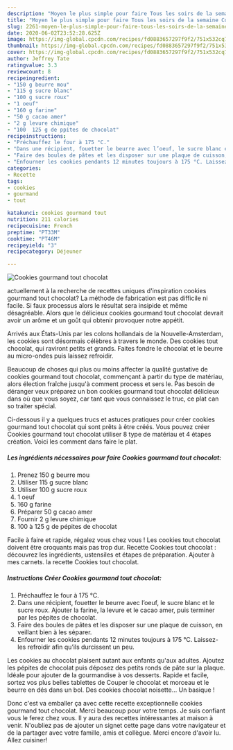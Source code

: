 ```yaml
---
description: "Moyen le plus simple pour faire Tous les soirs de la semaine Cookies gourmand tout chocolat"
title: "Moyen le plus simple pour faire Tous les soirs de la semaine Cookies gourmand tout chocolat"
slug: 2261-moyen-le-plus-simple-pour-faire-tous-les-soirs-de-la-semaine-cookies-gourmand-tout-chocolat
date: 2020-06-02T23:52:28.625Z
image: https://img-global.cpcdn.com/recipes/fd0883657297f9f2/751x532cq70/cookies-gourmand-tout-chocolat-photo-principale-de-la-recette.jpg
thumbnail: https://img-global.cpcdn.com/recipes/fd0883657297f9f2/751x532cq70/cookies-gourmand-tout-chocolat-photo-principale-de-la-recette.jpg
cover: https://img-global.cpcdn.com/recipes/fd0883657297f9f2/751x532cq70/cookies-gourmand-tout-chocolat-photo-principale-de-la-recette.jpg
author: Jeffrey Tate
ratingvalue: 3.3
reviewcount: 8
recipeingredient:
- "150 g beurre mou"
- "115 g sucre blanc"
- "100 g sucre roux"
- "1 oeuf"
- "160 g farine"
- "50 g cacao amer"
- "2 g levure chimique"
- "100  125 g de ppites de chocolat"
recipeinstructions:
- "Préchauffez le four à 175 °C."
- "Dans une récipient, fouetter le beurre avec l’oeuf, le sucre blanc et le sucre roux. Ajouter la farine, la levure et le cacao amer, puis terminer par les pépites de chocolat."
- "Faire des boules de pâtes et les disposer sur une plaque de cuisson, en veillant bien à les séparer."
- "Enfourner les cookies pendants 12 minutes toujours à 175 °C. Laissez-les refroidir afin qu’ils durcissent un peu."
categories:
- Recette
tags:
- cookies
- gourmand
- tout

katakunci: cookies gourmand tout 
nutrition: 211 calories
recipecuisine: French
preptime: "PT33M"
cooktime: "PT46M"
recipeyield: "3"
recipecategory: Déjeuner

---
```



![Cookies gourmand tout chocolat](https://img-global.cpcdn.com/recipes/fd0883657297f9f2/751x532cq70/cookies-gourmand-tout-chocolat-photo-principale-de-la-recette.jpg)

actuellement à la recherche de recettes uniques d'inspiration cookies gourmand tout chocolat? La méthode de fabrication est pas difficile ni facile. Si faux processus alors le résultat sera insipide et même désagréable. Alors que le délicieux cookies gourmand tout chocolat devrait avoir un arôme et un goût qui obtenir provoquer notre appétit.

Arrivés aux États-Unis par les colons hollandais de la Nouvelle-Amsterdam, les cookies sont désormais célèbres à travers le monde. Des cookies tout chocolat, qui raviront petits et grands. Faites fondre le chocolat et le beurre au micro-ondes puis laissez refroidir.

Beaucoup de choses qui plus ou moins affecter la qualité gustative de cookies gourmand tout chocolat, commençant à partir du type de matériau, alors élection fraîche jusqu'à comment process et sers le. Pas besoin de déranger veux préparez un bon cookies gourmand tout chocolat délicieux dans où que vous soyez, car tant que vous connaissez le truc, ce plat can so traiter spécial.


Ci-dessous il y a quelques trucs et astuces pratiques pour créer cookies gourmand tout chocolat qui sont prêts à être créés. Vous pouvez créer Cookies gourmand tout chocolat utiliser 8 type de matériau et 4 étapes création. Voici les comment dans faire le plat.

<!--inarticleads1-->

##### Les ingrédients nécessaires pour faire Cookies gourmand tout chocolat:

1. Prenez 150 g beurre mou
1. Utiliser 115 g sucre blanc
1. Utiliser 100 g sucre roux
1.  1 oeuf
1.  160 g farine
1. Préparer 50 g cacao amer
1. Fournir 2 g levure chimique
1.  100 à 125 g de pépites de chocolat


Facile à faire et rapide, régalez vous chez vous ! Les cookies tout chocolat doivent être croquants mais pas trop dur. Recette Cookies tout chocolat : découvrez les ingrédients, ustensiles et étapes de préparation. Ajouter à mes carnets. la recette Cookies tout chocolat. 

<!--inarticleads2-->

##### Instructions Créer Cookies gourmand tout chocolat:

1. Préchauffez le four à 175 °C.
1. Dans une récipient, fouetter le beurre avec l’oeuf, le sucre blanc et le sucre roux. Ajouter la farine, la levure et le cacao amer, puis terminer par les pépites de chocolat.
1. Faire des boules de pâtes et les disposer sur une plaque de cuisson, en veillant bien à les séparer.
1. Enfourner les cookies pendants 12 minutes toujours à 175 °C. Laissez-les refroidir afin qu’ils durcissent un peu.


Les cookies au chocolat plaisent autant aux enfants qu&#39;aux adultes. Ajoutez les pépites de chocolat puis déposez des petits ronds de pâte sur la plaque. Idéale pour ajouter de la gourmandise à vos desserts. Rapide et facile, sortez vos plus belles tablettes de Couper le chocolat et morceau et le beurre en dés dans un bol. Des cookies chocolat noisette… Un basique ! 


Donc c'est va emballer ça avec cette recette exceptionnelle cookies gourmand tout chocolat. Merci beaucoup pour votre temps. Je suis confiant vous le ferez chez vous. Il y aura des recettes  intéressantes at maison à venir. N'oubliez pas de ajouter un signet cette page dans votre navigateur et de la partager avec votre famille, amis et collègue. Merci encore d'avoir lu. Allez cuisiner!

